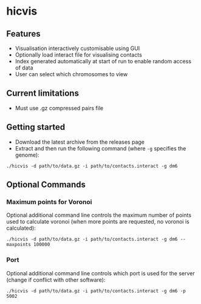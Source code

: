 # hicvis

## Features
* Visualisation interactively customisable using GUI
* Optionally load interact file for visualising contacts
* Index generated automatically at start of run to enable random access of data
* User can select which chromosomes to view

## Current limitations
* Must use .gz compressed pairs file

## Getting started
* Download the latest archive from the releases page
* Extract and then run the following command (where `-g` specifies the genome):
```
./hicvis -d path/to/data.gz -i path/to/contacts.interact -g dm6
```
## Optional Commands 
### Maximum points for Voronoi
Optional additional command line controls the maximum number of points used to calculate voronoi (when more points are requested, no voronoi is calculated):
```
./hicvis -d path/to/data.gz -i path/to/contacts.interact -g dm6 --maxpoints 100000
```
### Port
Optional additional command line controls which port is used for the server (change if conflict with other software):
```
./hicvis -d path/to/data.gz -i path/to/contacts.interact -g dm6 -p 5002
```

